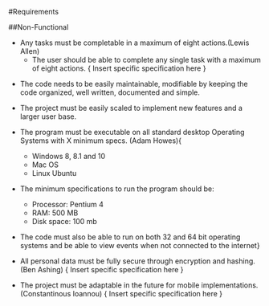 #Requirements

##Non-Functional

- Any tasks must be completable in a maximum of eight actions.(Lewis Allen)
    - The user should be able to complete any single task with a maximum of eight actions.
{ Insert specific specification here }


<!-- - Easily modifiable and maintainable code which is well documented. (Charlie Howes)
    - Fully Tested - Continuous Integration (Automated Tests)
    - Well Documented - Comments if needed but minimal (Multiple methods help with this)
    - No Duplicate Code (Easier to understand a problem)
    - Variable, Class & Method names should be simple yet descriptive
    - Break long functions up into multiple small ones (Break a problem into sections)
    - Classes organized into correct packages, using a standard java style
    - All code to be formatted to the Google Java Style Guide
    - Keep it simple (No unused classes or methods)
    - Use of different modules to organize the clients and the server separately, to allow them to be modified separately from each other
    - Use of design patterns where appropriate
    - Use composition over inheritance where it makes sense (Keep simplicity) -->

- The code needs to be easily maintainable, modifiable by keeping the code organized, well written, documented and simple.

- The project must be easily scaled to implement new features and a larger user base.

- The program must be executable on all standard desktop Operating Systems with X minimum specs. (Adam Howes){
  - Windows 8, 8.1 and 10
  - Mac OS
  - Linux Ubuntu
- The minimum specifications to run the program should be:
  - Processor: Pentium 4
  - RAM: 500 MB
  - Disk space: 100 mb
- The code must also be able to run on both 32 and 64 bit operating systems and be able to view events when not connected to the internet}


- All personal data must be fully secure through encryption and hashing. (Ben Ashing)
{ Insert specific specification here }


- The project must be adaptable in the future for mobile implementations. (Constantinous Ioannou)
{ Insert specific specification here }
